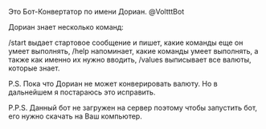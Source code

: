 Это Бот-Конвертатор по имени Дориан. 
@VoltttBot

Дориан знает несколько команд:

/start выдает стартовое сообщение и пишет, какие команды еще он умеет выполнять,
/help напоминает, какие команды умеет выполнять, а также как именно их нужно вводить,
/values выписывает все валюты, которые знает.

P.S. Пока что Дориан не может конверировать валюту. Но в дальнейшем я постараюсь это исправить.

P.P.S. Данный бот не загружен на сервер поэтому чтобы запустить бот, его нужно скачать на Ваш компьютер.
